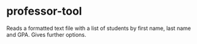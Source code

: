 # professor-tool
Reads a formatted text file with a list of students by first name, last name and GPA. Gives further options.
